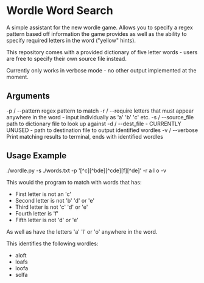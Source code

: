 # Wordle Word Search

A simple assistant for the new wordle game. Allows you to specify a regex pattern based off information the game provides as well as the ability to specify required letters in the word ("yellow" hints). 

This repository comes with a provided dictionary of five letter words - users are free to specify their own source file instead. 

Currently only works in verbose mode - no other output implemented at the moment. 

## Arguments
-p / --pattern      regex pattern to match
-r / --require      letters that must appear anywhere in the word - input individually as 'a' 'b' 'c' etc.
-s / --source_file  path to dictionary file to look up against
-d / --dest_file    - CURRENTLY UNUSED - path to destination file to output identified wordles
-v / --verbose      Print matching results to terminal, ends with identified wordles

## Usage Example
./wordle.py -s ./words.txt -p '[^c][^bde][^cde][f][^de]' -r a l o -v

This would the program to match with words that has:
- First letter is not an 'c'
- Second letter is not 'b' 'd' or 'e'
- Third letter is not 'c' 'd' or 'e'
- Fourth letter is 'f'
- Fifth letter is not 'd' or 'e'

As well as have the letters 'a' 'l' or 'o' anywhere in the word.

This identifies the following wordles:
- aloft
- loafs
- loofa
- solfa